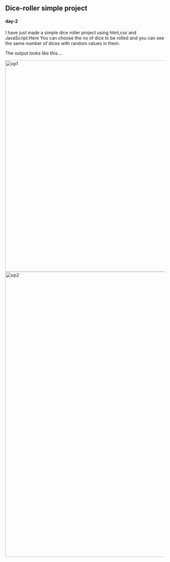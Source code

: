 ## Dice-roller simple project
#### day-2
I have just made a simple dice roller project using html,css and JavaScript.Here You can choose the no of dice to be rolled and you can see the same number of dices
with random values in them. 

The output looks like this....

<img width="669" alt="op1" src="https://github.com/user-attachments/assets/3397cf80-e6d2-4b03-80a0-96dd3d8d79fa">

<img width="902" alt="op2" src="https://github.com/user-attachments/assets/0e621206-c7c2-4c60-aa54-c44f9512a868">

